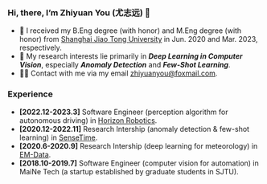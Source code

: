 ### Hi, there, I’m Zhiyuan You (尤志远) 👋

- 🔭 I received my B.Eng degree (with honor) and M.Eng degree (with honor) from [Shanghai Jiao Tong University](https://en.sjtu.edu.cn/) in Jun. 2020 and Mar. 2023, respectively.
- 🤔 My research interests lie primarily in ***Deep Learning in Computer Vision***, especially ***Anomaly Detection*** and ***Few-Shot Learning***.
- 🤝🏻 Contact with me via my email zhiyuanyou@foxmail.com.

### Experience

- **[2022.12-2023.3]** Software Engineer (perception algorithm for autonomous driving) in [Horizon Robotics](https://en.horizon.ai/).
- **[2020.12-2022.11]** Research Intership (anomaly detection & few-shot learning) in [SenseTime](https://www.sensetime.com/en).
- **[2020.6-2020.9]** Research Intership (deep learning for meteorology) in [EM-Data](https://www.em-data.com.cn).
- **[2018.10-2019.7]** Software Engineer (computer vision for automation) in MaiNe Tech (a startup established by graduate students in SJTU).


<!---
zhiyuanyou/zhiyuanyou is a ✨ special ✨ repository because its `README.md` (this file) appears on your GitHub profile.
You can click the Preview link to take a look at your changes.
--->
